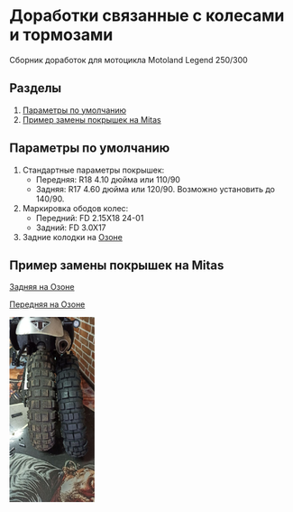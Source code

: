 # Доработки связанные с колесами и тормозами
Сборник доработок для мотоцикла Motoland Legend 250/300

## Разделы
1. [Параметры по умолчанию](#params)
2. [Пример замены покрышек на Mitas](#mitas)


## Параметры по умолчанию <a name="params"></a>

1. Стандартные параметры покрышек:
   * Передняя: R18 4.10 дюйма или 110/90
   * Задняя: R17 4.60 дюйма или 120/90. Возможно установить до 140/90.
2. Маркировка ободов колес:
   * Передний: FD 2.15X18 24-01
   * Задний: FD 3.0X17
3. Задние колодки на [Озоне](https://ozon.ru/t/pThse8C)

## Пример замены покрышек на Mitas <a name="mitas"></a>
[Задняя на Озоне](https://ozon.ru/t/j9w0y20)

[Передняя на Озоне](https://ozon.ru/t/RdQBOic)

<a href="img/mC015Pkrbc4.jpg"><img src="img/mC015Pkrbc4.jpg" width=30% height=30%></a>
